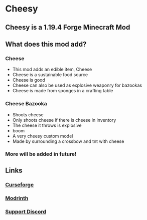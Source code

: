# Cheesy
## Cheesy is a 1.19.4 Forge Minecraft Mod

## What does this mod add?
### Cheese
- This mod adds an edible item, Cheese
- Cheese is a sustainable food source
- Cheese is good
- Cheese can also be used as explosive weaponry for bazookas
- Cheese is made from sponges in a crafting table

### Cheese Bazooka
- Shoots cheese
- Only shoots cheese if there is cheese in inventory
- The cheese it throws is explosive 
- boom
- A very cheesy custom model
- Made by surrounding a crossbow and tnt with cheese

### More will be added in future!

## Links
### [Curseforge](https://www.curseforge.com/minecraft/mc-mods/cheesy)
### [Modrinth](https://modrinth.com/mod/cheesy)
### [Support Discord](https://discord.gg/ZgssqpUMHS)